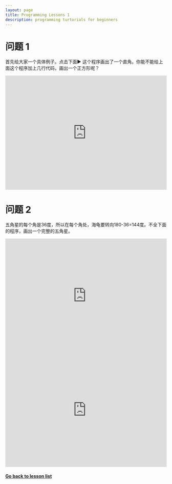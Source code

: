 ```yaml
---
layout: page
title: Programming Lessons 1
description: programming turtorials for beginners
---
```


# 问题 1
首先给大家一个具体例子。点击下面:arrow_forward: 这个程序画出了一个直角。你能不能给上面这个程序加上几行代码，画出一个正方形呢？
<iframe src="https://trinket.io/embed/python/c6bcf7d1cd" width="100%" height="356" frameborder="0" marginwidth="0" marginheight="0" allowfullscreen></iframe>
  

# 问题 2
五角星的每个角是36度，所以在每个角处，海龟要转向180-36=144度。不全下面的程序，画出一个完整的五角星。
<iframe src="https://trinket.io/embed/python/07502a1185" width="100%" height="356" frameborder="0" marginwidth="0" marginheight="0" allowfullscreen></iframe>

<iframe src="https://trinket.io/embed/python/d1685291dc" width="100%" height="356" frameborder="0" marginwidth="0" marginheight="0" allowfullscreen></iframe>

  
#### [Go back to lesson list](programming.html)
